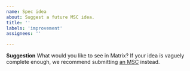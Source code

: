 ```yaml
---
name: Spec idea
about: Suggest a future MSC idea.
title: ''
labels: 'improvement'
assignees: ''

---
```


**Suggestion**
What would you like to see in Matrix? If your idea is vaguely complete enough, we
recommend submitting [an MSC](https://matrix.org/docs/spec/proposals) instead.
